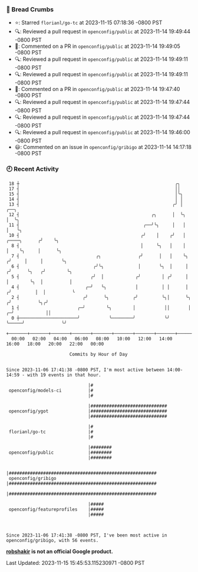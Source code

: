 ### 🍞 Bread Crumbs

 * ⭐️: Starred `florianl/go-tc` at 2023-11-15 07:18:36 -0800 PST
 * 🔍: Reviewed a pull request in  `openconfig/public` at 2023-11-14 19:49:44 -0800 PST
 * 💬: Commented on a PR in  `openconfig/public` at 2023-11-14 19:49:05 -0800 PST
 * 🔍: Reviewed a pull request in  `openconfig/public` at 2023-11-14 19:49:11 -0800 PST
 * 🔍: Reviewed a pull request in  `openconfig/public` at 2023-11-14 19:49:11 -0800 PST
 * 💬: Commented on a PR in  `openconfig/public` at 2023-11-14 19:47:40 -0800 PST
 * 🔍: Reviewed a pull request in  `openconfig/public` at 2023-11-14 19:47:44 -0800 PST
 * 🔍: Reviewed a pull request in  `openconfig/public` at 2023-11-14 19:47:44 -0800 PST
 * 🔍: Reviewed a pull request in  `openconfig/public` at 2023-11-14 19:46:00 -0800 PST
 * 😃: Commented on an issue in `openconfig/gribigo` at 2023-11-14 14:17:18 -0800 PST

### 🕘 Recent Activity
```
 18 ┼                                                           ╭╮
 17 ┤                                                           ││
 15 ┤                                                           │╰╮
 14 ┤                                                           │ │
 13 ┤                                                          ╭╯ │                           ╭──╮
 12 ┤                                                  ╭╮      │  ╰╮                          │  ╰╮
 11 ┤                                               ╭──╯╰╮     │   │                          │   ╰╮
 10 ┤                                              ╭╯    │    ╭╯   │             ╭────╮      ╭╯    ╰╮
  8 ┤                                              │     ╰╮   │    │             │    ╰╮     │      ╰╮
  7 ┤                             ╭╮              ╭╯      │   │    ╰╮           ╭╯     │     │       ╰╮
  6 ┤                            ╭╯╰╮             │       ╰╮  │     │          ╭╯      ╰╮   ╭╯        ╰╮
  5 ┤                           ╭╯  │            ╭╯        │ ╭╯     │          │        ╰╮  │          │
  4 ┤                         ╭─╯   ╰╮           │         │ │      │         ╭╯         │  │          ╰
  2 ┤                        ╭╯      ╰╮         ╭╯         ╰╮│      ╰╮       ╭╯          ╰╮╭╯
  1 ┤                      ╭─╯        ╰╮        │           ││       │     ╭─╯            ││
  0 ┼──────────────────────╯           ╰────────╯           ╰╯       ╰─────╯              ╰╯
    +───────+───────+───────+───────+───────+───────+───────+───────+───────+───────+───────+───────+────
  00:00   02:00   04:00   06:00   08:00   10:00   12:00   14:00   16:00   18:00   20:00   22:00   00:00   

						Commits by Hour of Day


Since 2023-11-06 17:41:38 -0800 PST, I'm most active between 14:00-14:59 - with 19 events in that hour.

```



```
                               |#
 openconfig/models-ci          |#
                               |#

                               |#############################
 openconfig/ygot               |#############################
                               |#############################

                               |#
 florianl/go-tc                |#
                               |#

                               |########
 openconfig/public             |########
                               |########

                               |########################################################
 openconfig/gribigo            |########################################################
                               |########################################################

                               |#####
 openconfig/featureprofiles    |#####
                               |#####



Since 2023-11-06 17:41:38 -0800 PST, I've been most active in openconfig/gribigo, with 56 events.

```
**[robshakir](mailto:robjs@google.com) is not an official Google product.**  


Last Updated: 2023-11-15 15:45:53.115230971 -0800 PST
